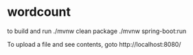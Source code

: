 # wordcount

to build and run
./mvnw clean package
./mvnw spring-boot:run

To upload a file and see contents, goto
http://localhost:8080/